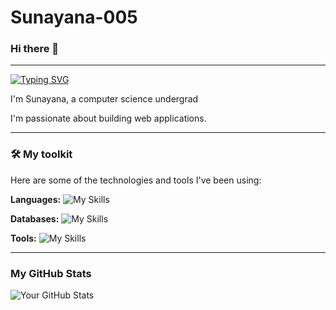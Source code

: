 ﻿# Sunayana-005
 ### Hi there 👋
 ----
 [![Typing SVG](https://readme-typing-svg.demolab.com?font=Fira+Code&pause=1000&width=435&lines=A+little+about+me+-)](https://git.io/typing-svg)

I'm Sunayana, a computer science undergrad

I'm passionate about building web applications.

---

### 🛠️ My toolkit

Here are some of the technologies and tools I've been using:

**Languages:** ![My Skills](https://skillicons.dev/icons?i=python,java,c,js,css,html)

**Databases:** ![My Skills](https://skillicons.dev/icons?i=mysql)

**Tools:** ![My Skills](https://skillicons.dev/icons?i=git,figma)

---
### My GitHub Stats

![Your GitHub Stats](https://github-readme-stats.vercel.app/api?username=Sunayana-005&show_icons=true&theme=default)








